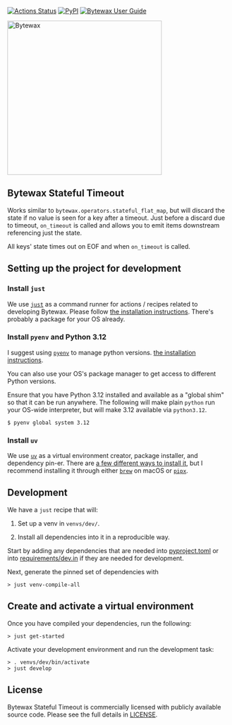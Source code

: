 [![Actions Status](https://github.com/bytewax/bytewax-stateful-timeout/workflows/CI/badge.svg)](https://github.com/bytewax/bytewax-stateful-timeout/actions)
[![PyPI](https://img.shields.io/pypi/v/bytewax-stateful-timeout.svg?style=flat-square)](https://pypi.org/project/bytewax-stateful-timeout/)
[![Bytewax User Guide](https://img.shields.io/badge/user-guide-brightgreen?style=flat-square)](https://docs.bytewax.io/projects/bytewax-stateful-timeout/en/stable/index.html)

<picture>
  <source media="(prefers-color-scheme: dark)" srcset="https://user-images.githubusercontent.com/6073079/195393689-7334098b-a8cd-4aaa-8791-e4556c25713e.png" width="350">
  <source media="(prefers-color-scheme: light)" srcset="https://user-images.githubusercontent.com/6073079/194626697-425ade3d-3d72-4b4c-928e-47bad174a376.png" width="350">
  <img alt="Bytewax">
</picture>

## Bytewax Stateful Timeout

Works similar to `bytewax.operators.stateful_flat_map`,
but will discard the state if no value is seen for a key after a
timeout. Just before a discard due to timeout, `on_timeout` is
called and allows you to emit items downstream referencing just
the state.

All keys' state times out on EOF and when `on_timeout` is called.

## Setting up the project for development

### Install `just`

We use [`just`](https://just.systems/man/en/) as a command runner for
actions / recipes related to developing Bytewax. Please follow [the
installation
instructions](https://github.com/casey/just?tab=readme-ov-file#installation).
There's probably a package for your OS already.

### Install `pyenv` and Python 3.12

I suggest using [`pyenv`](https://github.com/pyenv/pyenv)
to manage python versions.
[the installation instructions](https://github.com/pyenv/pyenv?tab=readme-ov-file#installation).

You can also use your OS's package manager to get access to different
Python versions.

Ensure that you have Python 3.12 installed and available as a "global
shim" so that it can be run anywhere. The following will make plain
`python` run your OS-wide interpreter, but will make 3.12 available
via `python3.12`.

```console
$ pyenv global system 3.12
```

### Install `uv`

We use [`uv`](https://github.com/astral-sh/uv) as a virtual
environment creator, package installer, and dependency pin-er. There
are [a few different ways to install
it](https://github.com/astral-sh/uv?tab=readme-ov-file#getting-started),
but I recommend installing it through either
[`brew`](https://brew.sh/) on macOS or
[`pipx`](https://pipx.pypa.io/stable/).

## Development

We have a `just` recipe that will:

1. Set up a venv in `venvs/dev/`.

2. Install all dependencies into it in a reproducible way.

Start by adding any dependencies that are needed into [pyproject.toml](pyproject.toml) or into
[requirements/dev.in](requirements/dev.in) if they are needed for development.

Next, generate the pinned set of dependencies with

```console
> just venv-compile-all
```

## Create and activate a virtual environment

Once you have compiled your dependencies, run the following:

```console
> just get-started
```

Activate your development environment and run the development task:

```console
> . venvs/dev/bin/activate
> just develop
```

## License

Bytewax Stateful Timeout is commercially licensed with publicly available source code. Please see the full details in [LICENSE](./LICENSE.md).
